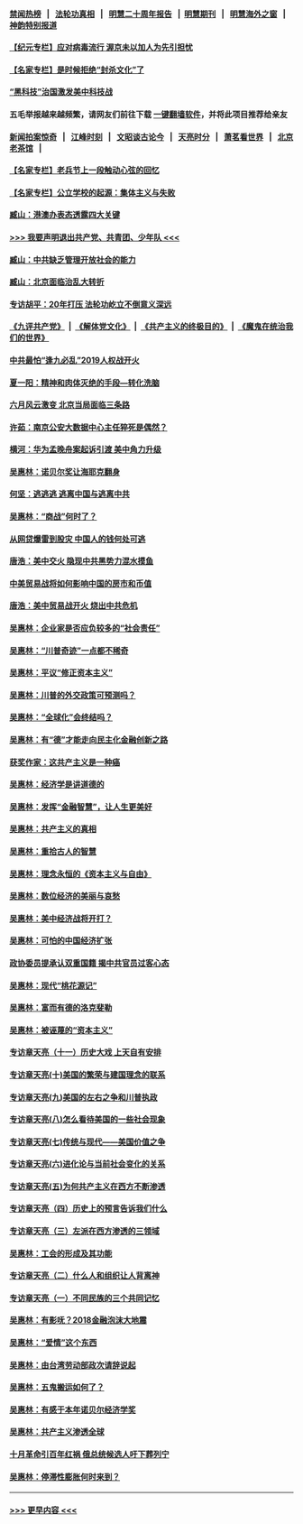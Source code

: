 #### [禁闻热榜](热点新闻.md?=0)  &nbsp;&nbsp;|&nbsp;&nbsp; [法轮功真相](https://github.com/gfw-breaker/truth/blob/master/README.md?=0) &nbsp;&nbsp;|&nbsp;&nbsp; [明慧二十周年报告](https://github.com/gfw-breaker/mh-reports/blob/master/README.md?=0) &nbsp;&nbsp;|&nbsp;&nbsp;[明慧期刊](https://github.com/gfw-breaker/mh-qikan) &nbsp;&nbsp;|&nbsp;&nbsp; [明慧海外之窗](https://github.com/gfw-breaker/mh-news/blob/master/README.md?=0) &nbsp;&nbsp;|&nbsp;&nbsp; [神韵特别报道](https://github.com/gfw-breaker/mh-news/blob/master/shenyun.md?=0)
#### [【纪元专栏】应对病毒流行 渥京未以加人为先引担忧](../pages/nsc423/n11875714.md?t=03110802) 
#### [【名家专栏】是时候拒绝“封杀文化”了](../pages/nsc423/n11814093.md?t=03110802) 
#### [“黑科技”治国激发美中科技战](../pages/nsc423/n11638056.md?t=03110802) 
#### 五毛举报越来越频繁，请网友们前往下载 [一键翻墙软件](https://github.com/gfw-breaker/ssr-accounts)，并将此项目推荐给亲友
#### [新闻拍案惊奇](https://github.com/gfw-breaker/banned-news/blob/master/pages/link4.md) &nbsp;&nbsp;|&nbsp;&nbsp; [江峰时刻](https://github.com/gfw-breaker/banned-news/blob/master/pages/link4.md) &nbsp;&nbsp;|&nbsp;&nbsp; [文昭谈古论今](https://github.com/gfw-breaker/banned-news/blob/master/pages/link4.md) &nbsp;&nbsp;|&nbsp;&nbsp; [天亮时分](https://github.com/gfw-breaker/banned-news/blob/master/pages/link4.md) &nbsp;&nbsp;|&nbsp;&nbsp; [萧茗看世界](https://github.com/gfw-breaker/banned-news/blob/master/pages/link4.md) &nbsp;&nbsp;|&nbsp;&nbsp; [北京老茶馆](https://github.com/gfw-breaker/banned-news/blob/master/pages/link4.md) &nbsp;&nbsp;|&nbsp;&nbsp; 
#### [【名家专栏】老兵节上一段触动心弦的回忆](../pages/nsc423/n11646016.md?t=03110802) 
#### [【名家专栏】公立学校的起源：集体主义与失败](../pages/nsc423/n11601833.md?t=03110802) 
#### [臧山：港澳办表态透露四大关键](../pages/nsc423/n11421628.md?t=03110802) 
#### [>>> 我要声明退出共产党、共青团、少年队 <<<](https://github.com/begood0513/goodnews/blob/master/quit/letter.md) 
#### [臧山：中共缺乏管理开放社会的能力](../pages/nsc423/n11407457.md?t=03110802) 
#### [臧山：北京面临治乱大转折](../pages/nsc423/n11406895.md?t=03110802) 
#### [专访胡平：20年打压 法轮功屹立不倒意义深远](../pages/nsc423/n11398800.md?t=03110802) 
#### [《九评共产党》](https://github.com/begood0513/9ping.md/blob/master/README.md) &nbsp;|&nbsp; [《解体党文化》](../../../../jtdwh.md/blob/master/README.md)  &nbsp;|&nbsp; [《共产主义的终极目的》](../../../../gczydzjmd.md/blob/master/README.md) &nbsp;|&nbsp; [《魔鬼在统治我们的世界》](../../../../mgztzwmdsj.md/blob/master/README.md) 
#### [中共最怕“逢九必乱”2019人权战开火](../pages/nsc423/n11385248.md?t=03110802) 
#### [夏一阳：精神和肉体灭绝的手段—转化洗脑](../pages/nsc423/n11368250.md?t=03110802) 
#### [六月风云激变 北京当局面临三条路](../pages/nsc423/n11313668.md?t=03110802) 
#### [许茹：南京公安大数据中心主任猝死是偶然？](../pages/nsc423/n11064744.md?t=03110802) 
#### [横河：华为孟晚舟案起诉引渡 美中角力升级](../pages/nsc423/n11027230.md?t=03110802) 
#### [吴惠林：诺贝尔奖让海耶克翻身](../pages/nsc423/n10890049.md?t=03110802) 
#### [何坚：逃逃逃 逃离中国与逃离中共](../pages/nsc423/n10592891.md?t=03110802) 
#### [吴惠林：“商战”何时了？](../pages/nsc423/n10573558.md?t=03110802) 
#### [从网贷爆雷到股灾 中国人的钱何处可逃](../pages/nsc423/n10572800.md?t=03110802) 
#### [唐浩：美中交火 隐现中共黑势力混水摸鱼](../pages/nsc423/n10544040.md?t=03110802) 
#### [中美贸易战将如何影响中国的房市和币值](../pages/nsc423/n10543697.md?t=03110802) 
#### [唐浩：美中贸易战开火 烧出中共危机](../pages/nsc423/n10540126.md?t=03110802) 
#### [吴惠林：企业家是否应负较多的“社会责任”](../pages/nsc423/n10535022.md?t=03110802) 
#### [吴惠林：“川普奇迹”一点都不稀奇](../pages/nsc423/n10512808.md?t=03110802) 
#### [吴惠林：平议“修正资本主义”](../pages/nsc423/n10495724.md?t=03110802) 
#### [吴惠林：川普的外交政策可预测吗？](../pages/nsc423/n10462387.md?t=03110802) 
#### [吴惠林：“全球化”会终结吗？](../pages/nsc423/n10452838.md?t=03110802) 
#### [吴惠林：有“德”才能走向民主化金融创新之路](../pages/nsc423/n10432292.md?t=03110802) 
#### [获奖作家：这共产主义是一种癌](../pages/nsc423/n10431541.md?t=03110802) 
#### [吴惠林：经济学是讲道德的](../pages/nsc423/n10398014.md?t=03110802) 
#### [吴惠林：发挥“金融智慧”，让人生更美好](../pages/nsc423/n10375019.md?t=03110802) 
#### [吴惠林：共产主义的真相](../pages/nsc423/n10351394.md?t=03110802) 
#### [吴惠林：重拾古人的智慧](../pages/nsc423/n10337691.md?t=03110802) 
#### [吴惠林：理念永恒的《资本主义与自由》](../pages/nsc423/n10316274.md?t=03110802) 
#### [吴惠林：数位经济的美丽与哀愁](../pages/nsc423/n10292946.md?t=03110802) 
#### [吴惠林：美中经济战将开打？](../pages/nsc423/n10258825.md?t=03110802) 
#### [吴惠林：可怕的中国经济扩张](../pages/nsc423/n10219147.md?t=03110802) 
#### [政协委员提承认双重国籍 揭中共官员过客心态](../pages/nsc423/n10208809.md?t=03110802) 
#### [吴惠林：现代“桃花源记”](../pages/nsc423/n10185234.md?t=03110802) 
#### [吴惠林：富而有德的洛克斐勒](../pages/nsc423/n10142264.md?t=03110802) 
#### [吴惠林：被诬蔑的“资本主义”](../pages/nsc423/n10124816.md?t=03110802) 
#### [专访章天亮（十一）历史大戏 上天自有安排](../pages/nsc423/n10094905.md?t=03110802) 
#### [专访章天亮(十)美国的繁荣与建国理念的联系](../pages/nsc423/n10094899.md?t=03110802) 
#### [专访章天亮(九)美国的左右之争和川普执政](../pages/nsc423/n10094889.md?t=03110802) 
#### [专访章天亮(八)怎么看待美国的一些社会现象](../pages/nsc423/n10094857.md?t=03110802) 
#### [专访章天亮(七)传统与现代——美国价值之争](../pages/nsc423/n10093140.md?t=03110802) 
#### [专访章天亮(六)进化论与当前社会变化的关系](../pages/nsc423/n10092036.md?t=03110802) 
#### [专访章天亮(五)为何共产主义在西方不断渗透](../pages/nsc423/n10083620.md?t=03110802) 
#### [专访章天亮（四）历史上的预言告诉我们什么](../pages/nsc423/n10083606.md?t=03110802) 
#### [专访章天亮（三）左派在西方渗透的三领域](../pages/nsc423/n10081115.md?t=03110802) 
#### [吴惠林：工会的形成及其功能](../pages/nsc423/n10080633.md?t=03110802) 
#### [专访章天亮（二）什么人和组织让人背离神](../pages/nsc423/n10076637.md?t=03110802) 
#### [专访章天亮（一）不同民族的三个共同记忆](../pages/nsc423/n10074188.md?t=03110802) 
#### [吴惠林：有影呒？2018金融泡沫大地震](../pages/nsc423/n10040534.md?t=03110802) 
#### [吴惠林：“爱情”这个东西](../pages/nsc423/n10019423.md?t=03110802) 
#### [吴惠林：由台湾劳动部政次请辞说起](../pages/nsc423/n9979679.md?t=03110802) 
#### [吴惠林：五鬼搬运如何了？](../pages/nsc423/n9925338.md?t=03110802) 
#### [吴惠林：有感于本年诺贝尔经济学奖](../pages/nsc423/n9871883.md?t=03110802) 
#### [吴惠林：共产主义渗透全球](../pages/nsc423/n9812748.md?t=03110802) 
#### [十月革命引百年红祸 俄总统候选人吁下葬列宁](../pages/nsc423/n9810182.md?t=03110802) 
#### [吴惠林：停滞性膨胀何时来到？](../pages/nsc423/n9764136.md?t=03110802) 

----
#### [ >>> 更早内容 <<< ](../indexes/nsc423-earlier.md)
